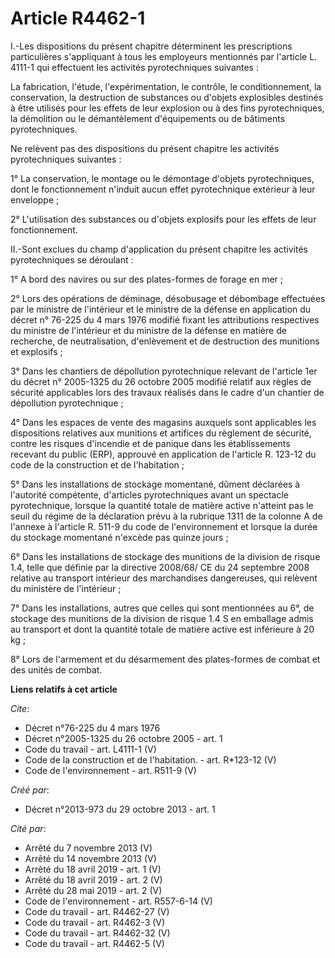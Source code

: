 # Article R4462-1

I.-Les dispositions du présent chapitre déterminent les prescriptions particulières s'appliquant à tous les employeurs
mentionnés par l'article L. 4111-1 qui effectuent les activités pyrotechniques suivantes : 

La fabrication, l'étude, l'expérimentation, le contrôle, le conditionnement, la conservation, la destruction de substances ou
d'objets explosibles destinés à être utilisés pour les effets de leur explosion ou à des fins pyrotechniques, la démolition
ou le démantèlement d'équipements ou de bâtiments pyrotechniques. 

Ne relèvent pas des dispositions du présent chapitre les activités pyrotechniques suivantes : 

1° La conservation, le montage ou le démontage d'objets pyrotechniques, dont le fonctionnement n'induit aucun effet
pyrotechnique extérieur à leur enveloppe ; 

2° L'utilisation des substances ou d'objets explosifs pour les effets de leur fonctionnement. 

II.-Sont exclues du champ d'application du présent chapitre les activités pyrotechniques se déroulant : 

1° A bord des navires ou sur des plates-formes de forage en mer ; 

2° Lors des opérations de déminage, désobusage et débombage effectuées par le ministre de l'intérieur et le ministre de la
défense en application du décret n° 76-225 du 4 mars 1976 modifié fixant les attributions respectives du ministre de
l'intérieur et du ministre de la défense en matière de recherche, de neutralisation, d'enlèvement et de destruction des
munitions et explosifs ; 

3° Dans les chantiers de dépollution pyrotechnique relevant de l'article 1er du décret n° 2005-1325 du 26 octobre 2005
modifié relatif aux règles de sécurité applicables lors des travaux réalisés dans le cadre d'un chantier de dépollution
pyrotechnique ; 

4° Dans les espaces de vente des magasins auxquels sont applicables les dispositions relatives aux munitions et artifices du
règlement de sécurité, contre les risques d'incendie et de panique dans les établissements recevant du public (ERP), approuvé
en application de l'article R. 123-12 du code de la construction et de l'habitation ; 

5° Dans les installations de stockage momentané, dûment déclarées à l'autorité compétente, d'articles pyrotechniques avant un
spectacle pyrotechnique, lorsque la quantité totale de matière active n'atteint pas le seuil du régime de la déclaration
prévu à la rubrique 1311 de la colonne A de l'annexe à l'article R. 511-9 du code de l'environnement et lorsque la durée du
stockage momentané n'excède pas quinze jours ; 

6° Dans les installations de stockage des munitions de la division de risque 1.4, telle que définie par la directive 2008/68/
CE du 24 septembre 2008 relative au transport intérieur des marchandises dangereuses, qui relèvent du ministère de
l'intérieur ; 

7° Dans les installations, autres que celles qui sont mentionnées au 6°, de stockage des munitions de la division de risque
1.4 S en emballage admis au transport et dont la quantité totale de matière active est inférieure à 20 kg ; 

8° Lors de l'armement et du désarmement des plates-formes de combat et des unités de combat.

**Liens relatifs à cet article**

_Cite_:

  - Décret n°76-225 du 4 mars 1976
  - Décret n°2005-1325 du 26 octobre 2005 - art. 1
  - Code du travail - art. L4111-1 (V)
  - Code de la construction et de l'habitation. - art. R*123-12 (V)
  - Code de l'environnement - art. R511-9 (V)

_Créé par_:

  - Décret n°2013-973 du 29 octobre 2013 - art. 1

_Cité par_:

  - Arrêté du 7 novembre 2013 (V)
  - Arrêté du 14 novembre 2013 (V)
  - Arrêté du 18 avril 2019 - art. 1 (V)
  - Arrêté du 18 avril 2019 - art. 2 (V)
  - Arrêté du 28 mai 2019 - art. 2 (V)
  - Code de l'environnement - art. R557-6-14 (V)
  - Code du travail - art. R4462-27 (V)
  - Code du travail - art. R4462-3 (V)
  - Code du travail - art. R4462-32 (V)
  - Code du travail - art. R4462-5 (V)
